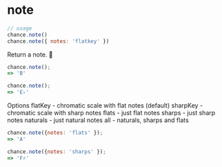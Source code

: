 # note

```js
// usage
chance.note()
chance.note({ notes: 'flatkey' })
```

Return a note. 🎵

```js
chance.note();
=> 'B'

chance.note();
=> 'E♭'
```

Options
flatKey - chromatic scale with flat notes (default)
sharpKey - chromatic scale with sharp notes
flats - just flat notes
sharps - just sharp notes
naturals - just natural notes
all - naturals, sharps and flats

```js
chance.note({notes: 'flats' });
=> 'A'

chance.note({notes: 'sharps' });
=> 'F♯'
```
